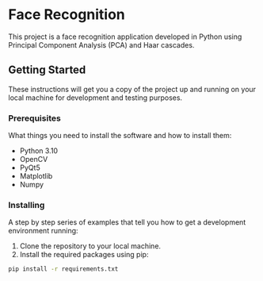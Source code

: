 # Face Recognition

This project is a face recognition application developed in Python using Principal Component Analysis (PCA) and Haar cascades.

## Getting Started

These instructions will get you a copy of the project up and running on your local machine for development and testing purposes.

### Prerequisites

What things you need to install the software and how to install them:

- Python 3.10
- OpenCV
- PyQt5
- Matplotlib
- Numpy

### Installing

A step by step series of examples that tell you how to get a development environment running:

1. Clone the repository to your local machine.
2. Install the required packages using pip:

```bash
pip install -r requirements.txt

